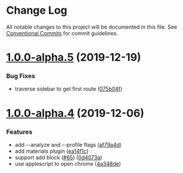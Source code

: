 # Change Log

All notable changes to this project will be documented in this file.
See [Conventional Commits](https://conventionalcommits.org) for commit guidelines.

# [1.0.0-alpha.5](https://github.com/nut-project/nut/tree/master/plugins/pages/microfrontends/compare/@nut-plugins/pages-microfrontends@1.0.0-alpha.4...@nut-plugins/pages-microfrontends@1.0.0-alpha.5) (2019-12-19)


### Bug Fixes

* traverse sidebar to get first route ([075b04f](https://github.com/nut-project/nut/tree/master/plugins/pages/microfrontends/commit/075b04f1032e66a9d01f1f2c29ae2ec23f25590c))





# [1.0.0-alpha.4](https://github.com/nut-project/nut/tree/master/plugins/pages/microfrontends/compare/@nut-plugins/pages-microfrontends@1.0.0-alpha.3...@nut-plugins/pages-microfrontends@1.0.0-alpha.4) (2019-12-06)


### Features

* add --analyze and --profile flags ([af79a4d](https://github.com/nut-project/nut/tree/master/plugins/pages/microfrontends/commit/af79a4da34b0d748cfb7423d4b6684f812da75c9))
* add materials plugin ([ea14f1c](https://github.com/nut-project/nut/tree/master/plugins/pages/microfrontends/commit/ea14f1cbcef1cf9df0b8537d480735eaf0912df5))
* support add block ([#65](https://github.com/nut-project/nut/tree/master/plugins/pages/microfrontends/issues/65)) ([0d4073a](https://github.com/nut-project/nut/tree/master/plugins/pages/microfrontends/commit/0d4073adf65ed39859c395e22e9d20133b0dad44))
* use applescript to open chrome ([4a348de](https://github.com/nut-project/nut/tree/master/plugins/pages/microfrontends/commit/4a348defb8accec833312de6571c70b664522665))
